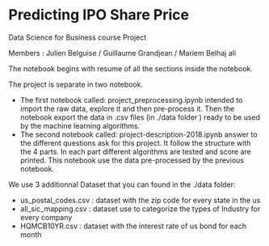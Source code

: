 # Predicting IPO Share Price
Data Science for Business course Project

Members : Julien Belguise / Guillaume Grandjean / Mariem Belhaj ali

The notebook begins with resume of all the sections inside the notebook.

The project is separate in two notebook.
  - The first notebook called: project_preprocessing.ipynb intended to import the raw data, explore it and then pre-process it. Then the notebook export the data in .csv files (in ./data folder ) ready to be used by the machine learning algorithms.
  - The second notebook called: project-description-2018.ipynb answer to the different questions ask for this project. It follow the structure with the 4 parts. In each part different algorithms are tested and score are printed. This notebook use the data pre-processed by the previous notebook.

We use 3 additionnal Dataset that you can found in the ./data folder:
- us_postal_codes.csv : dataset with the zip code for every state in the us
- all_sic_mapping.csv : dataset use to categorize the types of Industry for every company
- HQMCB10YR.csv       : dataset with the interest rate of us bond for each month
